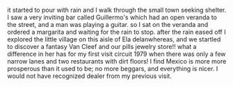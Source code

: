 it started to pour with rain and I walk through the small town seeking shelter. I saw a very inviting bar called Guillermo's which had an open veranda to the street, and a man was playing a guitar. so I sat on the veranda and ordered a margarita and waiting for the rain to stop. after the rain eased off I explored the little village on this aisle of Ela delanwhereas, and we startled to discover a fantasy Van Cleef and our pills jewelry store!! what a difference in her has for my first visit circuit 1979 when there was only a few narrow lanes and two restaurants with dirt floors! I find Mexico is more more prosperous than it used to be; no more beggars, and everything is nicer. I would not have recognized dealer from my previous visit.